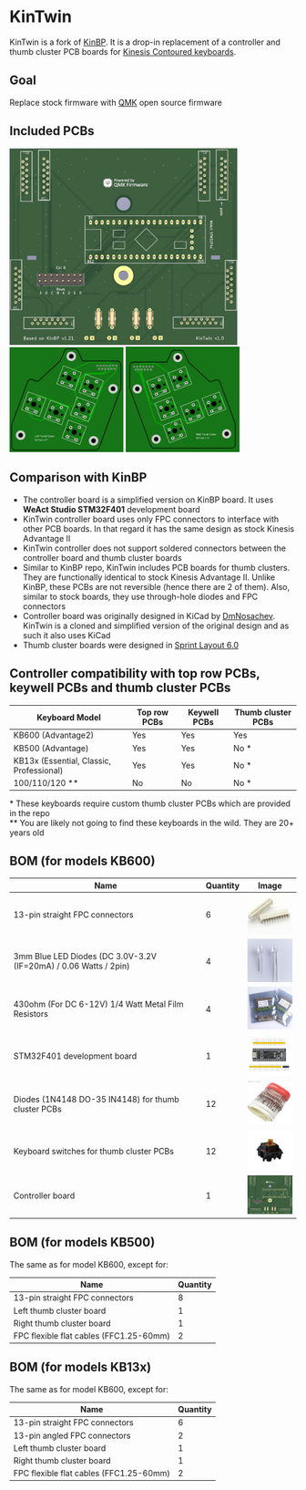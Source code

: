 # KinTwin
KinTwin is a fork of [KinBP](https://github.com/DmNosachev/KinBP). It is a drop-in replacement of a controller and thumb cluster PCB boards for [Kinesis Contoured keyboards](https://deskthority.net/wiki/Kinesis_Contoured).

## Goal
Replace stock firmware with [QMK](https://docs.qmk.fm/#/) open source firmware

## Included PCBs

<img src="images/controller.jpg" width="400"/>
<img src="images/left-thumb.jpg" width="200"/>
<img src="images/right-thumb.jpg" width="200"/>

## Comparison with KinBP
- The controller board is a simplified version on KinBP board. It uses **WeAct Studio STM32F401** development board
- KinTwin controller board uses only FPC connectors to interface with other PCB boards. In that regard it has the same design as stock Kinesis Advantage II
- KinTwin controller does not support soldered connectors between the controller board and thumb cluster boards
- Similar to KinBP repo, KinTwin includes PCB boards for thumb clusters. They are functionally identical to stock Kinesis Advantage II. Unlike KinBP, these PCBs are not reversible (hence there are 2 of them). Also, similar to stock boards, they use through-hole diodes and FPC connectors
- Controller board was originally designed in KiCad by [DmNosachev](https://github.com/DmNosachev). KinTwin is a cloned and simplified version of the original design and as such it also uses KiCad
- Thumb cluster boards were designed in [Sprint Layout 6.0](https://www.electronic-software-shop.com/lng/en/electronic-software/sprint-layout-60.html?language=en)


## Controller compatibility with top row PCBs, keywell PCBs and thumb cluster PCBs

|Keyboard Model                             |Top row PCBs|Keywell PCBs|Thumb cluster PCBs|
|-------------------------------------------|------------|------------|------------------|
|KB600 (Advantage2)                         |Yes         |Yes         |Yes               |
|KB500 (Advantage)                          |Yes         |Yes         |No  *             |
|KB13x (Essential, Classic, Professional)   |Yes         |Yes         |No  *             |
|100/110/120 **                             |No          |No          |No  *             |

\* These keyboards require custom thumb cluster PCBs which are provided in the repo\
** You are likely not going to find these keyboards in the wild. They are 20+ years old


## BOM (for models KB600)

|Name                                                                |Quantity  |Image  |
|--------------------------------------------------------------------|----------|-------------------------------------------------|
|13-pin straight FPC connectors                                      |    6     |<img src="images/connectors.jpg" width="100"/>       |
|3mm Blue LED Diodes (DC 3.0V-3.2V (IF=20mA) / 0.06 Watts / 2pin)    |    4     |<img src="images/leds.jpg" width="100"/>             |
|430ohm (For DC 6-12V) 1/4 Watt Metal Film Resistors                 |    4     |<img src="images/resistors.jpg" width="100"/>        |
|STM32F401 development board                                         |    1     |<img src="images/development-board.jpg" width="100"/>|
|Diodes (1N4148 DO-35 IN4148) for thumb cluster PCBs                 |    12    |<img src="images/diodes.jpg" width="100"/>           |
|Keyboard switches for thumb cluster PCBs                            |    12    |<img src="images/switches.jpg" width="100"/>         |
|Controller board                                                    |    1     |<img src="images/controller.jpg" width="100" />      |

## BOM (for models KB500) 
The same as for model KB600, except for:

|Name                                     |Quantity |
|-----------------------------------------|---------|
|13-pin straight FPC connectors           |    8    | 
|Left thumb cluster board                 |    1    |
|Right thumb cluster board                |    1    |
|FPC flexible flat cables (FFC1.25-60mm)  |    2    | 

## BOM (for models KB13x)
The same as for model KB600, except for:

|Name                                    |Quantity  |
|----------------------------------------|----------|
|13-pin straight FPC connectors          |    6     | 
|13-pin angled FPC connectors            |    2     |
|Left thumb cluster board                |    1     |
|Right thumb cluster board               |    1     |
|FPC flexible flat cables (FFC1.25-60mm) |    2     | 